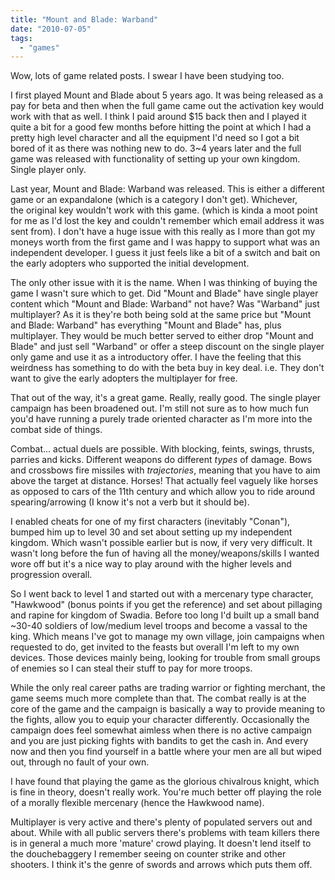 ```yaml
---
title: "Mount and Blade: Warband"
date: "2010-07-05"
tags: 
  - "games"
---
```


Wow, lots of game related posts. I swear I have been studying too.

I first played Mount and Blade about 5 years ago. It was being released as a pay for beta and then when the full game came out the activation key would work with that as well. I think I paid around $15 back then and I played it quite a bit for a good few months before hitting the point at which I had a pretty high level character and all the equipment I'd need so I got a bit bored of it as there was nothing new to do. 3~4 years later and the full game was released with functionality of setting up your own kingdom. Single player only.

Last year, Mount and Blade: Warband was released. This is either a different game or an expandalone (which is a category I don't get). Whichever, the original key wouldn't work with this game. (which is kinda a moot point for me as I'd lost the key and couldn't remember which email address it was sent from). I don't have a huge issue with this really as I more than got my moneys worth from the first game and I was happy to support what was an independent developer. I guess it just feels like a bit of a switch and bait on the early adopters who supported the initial development.

The only other issue with it is the name. When I was thinking of buying the game I wasn't sure which to get. Did "Mount and Blade" have single player content which "Mount and Blade: Warband" not have? Was "Warband" just multiplayer? As it is they're both being sold at the same price but "Mount and Blade: Warband" has everything "Mount and Blade" has, plus multiplayer. They would be much better served to either drop "Mount and Blade" and just sell "Warband" or offer a steep discount on the single player only game and use it as a introductory offer. I have the feeling that this weirdness has something to do with the beta buy in key deal. i.e. They don't want to give the early adopters the multiplayer for free.

That out of the way, it's a great game. Really, really good. The single player campaign has been broadened out. I'm still not sure as to how much fun you'd have running a purely trade oriented character as I'm more into the combat side of things.

Combat... actual duels are possible. With blocking, feints, swings, thrusts, parries and kicks. Different weapons do different _types_ of damage. Bows and crossbows fire missiles with _trajectories_, meaning that you have to aim above the target at distance. Horses! That actually feel vaguely like horses as opposed to cars of the 11th century and which allow you to ride around spearing/arrowing (I know it's not a verb but it should be).

I enabled cheats for one of my first characters (inevitably "Conan"), bumped him up to level 30 and set about setting up my independent kingdom. Which wasn't possible earlier but is now, if very very difficult. It wasn't long before the fun of having all the money/weapons/skills I wanted wore off but it's a nice way to play around with the higher levels and progression overall.

So I went back to level 1 and started out with a mercenary type character, "Hawkwood" (bonus points if you get the reference) and set about pillaging and rapine for kingdom of Swadia. Before too long I'd built up a small band ~30-40 soldiers of low/medium level troops and become a vassal to the king. Which means I've got to manage my own village, join campaigns when requested to do, get invited to the feasts but overall I'm left to my own devices. Those devices mainly being, looking for trouble from small groups of enemies so I can steal their stuff to pay for more troops.

While the only real career paths are trading warrior or fighting merchant, the game seems much more complete than that. The combat really is at the core of the game and the campaign is basically a way to provide meaning to the fights, allow you to equip your character differently. Occasionally the campaign does feel somewhat aimless when there is no active campaign and you are just picking fights with bandits to get the cash in. And every now and then you find yourself in a battle where your men are all but wiped out, through no fault of your own.

I have found that playing the game as the glorious chivalrous knight, which is fine in theory, doesn't really work. You're much better off playing the role of a morally flexible mercenary (hence the Hawkwood name).

Multiplayer is very active and there's plenty of populated servers out and about. While with all public servers there's problems with team killers there is in general a much more 'mature' crowd playing. It doesn't lend itself to the douchebaggery I remember seeing on counter strike and other shooters. I think it's the genre of swords and arrows which puts them off.
